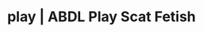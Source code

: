 ---
categories:
- POV Erotica
- ABDL Play
- Slow Burn
- Femdom
- Alt Aesthetic
image: /assets/images/1747714156493.jpg
layout: post
schema:
  description: Premium adult content featuring Scat Fetish, ABDL Play. High-quality
    artwork with provocative themes.
  keywords:
  - Femdom
  - ABDL Play
  - Ethical Porn
  - Tattooed Beauties
  - Self-Pleasure
  - Erotic Audiobooks
  - Scat Fetish
  name: 1747714156493 | Scat Fetish ABDL Play
  type: VisualArtwork
seo:
  description: Featured content with sensual Scat Fetish, ABDL Play. HD images available.
  keywords: Scat Fetish, ABDL Play
  og_image: /assets/images/1747714156493.jpg
  schema_type: VisualArtwork
tags:
- '#play'
- Scat Fetish
- ABDL Play
title: play | ABDL Play Scat Fetish
---